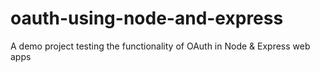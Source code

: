 # oauth-using-node-and-express
A demo project testing the functionality of OAuth in Node &amp; Express web apps
